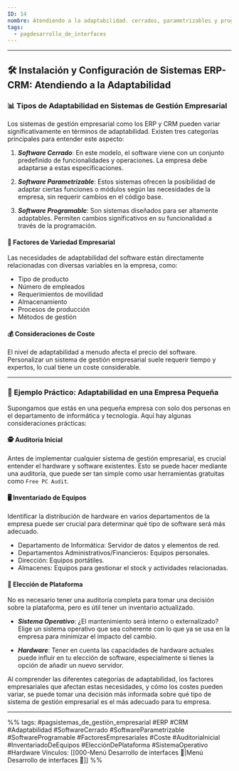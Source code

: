 ```yaml
---
ID: 14
nombre: Atendiendo a la adaptabilidad. cerrados, parametrizables y programable
tags:
  - pagdesarrollo_de_interfaces
---
```

___
## 🛠️ Instalación y Configuración de Sistemas ERP-CRM: Atendiendo a la Adaptabilidad

### 📊 Tipos de Adaptabilidad en Sistemas de Gestión Empresarial

Los sistemas de gestión empresarial como los ERP y CRM pueden variar significativamente en términos de adaptabilidad. Existen tres categorías principales para entender este aspecto:

1. ***Software Cerrado***: En este modelo, el software viene con un conjunto predefinido de funcionalidades y operaciones. La empresa debe adaptarse a estas especificaciones.
   
2. ***Software Parametrizable***: Estos sistemas ofrecen la posibilidad de adaptar ciertas funciones o módulos según las necesidades de la empresa, sin requerir cambios en el código base.

3. ***Software Programable***: Son sistemas diseñados para ser altamente adaptables. Permiten cambios significativos en su funcionalidad a través de la programación.

#### 🎲 Factores de Variedad Empresarial
Las necesidades de adaptabilidad del software están directamente relacionadas con diversas variables en la empresa, como:

- Tipo de producto
- Número de empleados
- Requerimientos de movilidad
- Almacenamiento
- Procesos de producción
- Métodos de gestión

#### 💰 Consideraciones de Coste
El nivel de adaptabilidad a menudo afecta el precio del software. Personalizar un sistema de gestión empresarial suele requerir tiempo y expertos, lo cual tiene un coste considerable.

---

### 📝 Ejemplo Práctico: Adaptabilidad en una Empresa Pequeña

Supongamos que estás en una pequeña empresa con solo dos personas en el departamento de informática y tecnología. Aquí hay algunas consideraciones prácticas:

#### 🕵️ Auditoría Inicial
Antes de implementar cualquier sistema de gestión empresarial, es crucial entender el hardware y software existentes. Esto se puede hacer mediante una auditoría, que puede ser tan simple como usar herramientas gratuitas como `Free PC Audit`.

#### 🖥️ Inventariado de Equipos
Identificar la distribución de hardware en varios departamentos de la empresa puede ser crucial para determinar qué tipo de software será más adecuado.

- Departamento de Informática: Servidor de datos y elementos de red.
- Departamentos Administrativos/Financieros: Equipos personales.
- Dirección: Equipos portátiles.
- Almacenes: Equipos para gestionar el stock y actividades relacionadas.

#### 🤔 Elección de Plataforma
No es necesario tener una auditoría completa para tomar una decisión sobre la plataforma, pero es útil tener un inventario actualizado.

- ***Sistema Operativo***: ¿El mantenimiento será interno o externalizado? Elige un sistema operativo que sea coherente con lo que ya se usa en la empresa para minimizar el impacto del cambio.
  
- ***Hardware***: Tener en cuenta las capacidades de hardware actuales puede influir en tu elección de software, especialmente si tienes la opción de añadir un nuevo servidor.

Al comprender las diferentes categorías de adaptabilidad, los factores empresariales que afectan estas necesidades, y cómo los costes pueden variar, se puede tomar una decisión más informada sobre qué tipo de sistema de gestión empresarial es el más adecuado para tu empresa.

___
%%
tags:  #pagsistemas_de_gestión_empresarial  #ERP #CRM #Adaptabilidad #SoftwareCerrado #SoftwareParametrizable #SoftwareProgramable #FactoresEmpresariales #Coste #AuditoriaInicial #InventariadoDeEquipos #ElecciónDePlataforma #SistemaOperativo #Hardware
Vínculos: [[000-Menú Desarrollo de interfaces 📃|Menú Desarrollo de interfaces 📃]]
%%